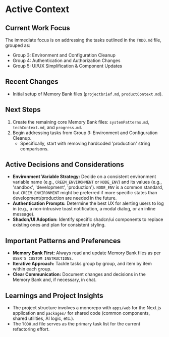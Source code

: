 # Active Context

## Current Work Focus

The immediate focus is on addressing the tasks outlined in the `TODO.md` file, grouped as:
*   Group 3: Environment and Configuration Cleanup
*   Group 4: Authentication and Authorization Changes
*   Group 5: UI/UX Simplification & Component Updates

## Recent Changes

*   Initial setup of Memory Bank files (`projectbrief.md`, `productContext.md`).

## Next Steps

1.  Create the remaining core Memory Bank files: `systemPatterns.md`, `techContext.md`, and `progress.md`.
2.  Begin addressing tasks from Group 3: Environment and Configuration Cleanup.
    *   Specifically, start with removing hardcoded 'production' string comparisons.

## Active Decisions and Considerations

*   **Environment Variable Strategy:** Decide on a consistent environment variable name (e.g., `CREEM_ENVIRONMENT` or `NODE_ENV`) and its values (e.g., 'sandbox', 'development', 'production'). `NODE_ENV` is a common standard, but `CREEM_ENVIRONMENT` might be preferred if more specific states than development/production are needed in the future.
*   **Authentication Prompts:** Determine the best UX for alerting users to log in (e.g., a non-intrusive toast notification, a modal dialog, or an inline message).
*   **Shadcn/UI Adoption:** Identify specific shadcn/ui components to replace existing ones and plan for consistent styling.

## Important Patterns and Preferences

*   **Memory Bank First:** Always read and update Memory Bank files as per `USER'S CUSTOM INSTRUCTIONS`.
*   **Iterative Approach:** Tackle tasks group by group, and item by item within each group.
*   **Clear Communication:** Document changes and decisions in the Memory Bank and, if necessary, in chat.

## Learnings and Project Insights

*   The project structure involves a monorepo with `apps/web` for the Next.js application and `packages/` for shared code (common components, shared utilities, AI logic, etc.).
*   The `TODO.md` file serves as the primary task list for the current refactoring effort.
